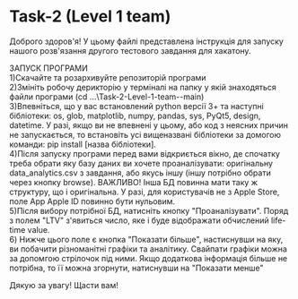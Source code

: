 # Task-2 (Level 1 team)

Доброго здоров'я! У цьому файлі представлена інструкція для запуску нашого розв'язання другого тестового завдання для хакатону.

ЗАПУСК ПРОГРАМИ\
1)Скачайте та розархивуйте репозиторій програми\
2)Змініть робочу дерикторію у терміналі на папку у якій знаходяться файли програми (cd ...\Task-2-Level-1-team--main)\
3)Впевніться, що у вас встановлений python версії 3+ та наступні бібліотеки: os, glob, matplotlib, numpy, pandas, sys, PyQt5, design, datetime. У разі, якщо ви не впевнені у цьому, або код з неясних причин не запускається, то встановіть усі вищеназвані бібліотеки за домогою команди: pip install [назва бібліотеки].\
4)Після запуску програми перед вами відкриється вікно, де спочатку треба обрати яку базу даних ви хочете проаналізувати: оригінальну data_analytics.csv з завдання, або якусь іншу (іншу потрібно обрати через кнопку browse). ВАЖЛИВО! Інша БД повинна мати таку ж структуру, що і оригінальна. У разі, для користувачiв не з Apple Store, поле App Apple ID повинно бути нульовим.\
5)Після вибору потрібної БД, натисніть кнопку "Проаналізувати". Поряд з полем "LTV" з'явиться число, яке і буде відображати обчислений life-time value.\
6) Нижче цього поле є кнопка "Показати більше", настиснувши на яку, ви побачити різноманітні графіки та аналітику. Свайпати графіки можна за допомгою стрілочок під ними. Якщо додаткова інформація більше не потрібна, то її можна згорнути, натиснувши на "Показати менше"

Дякую за увагу! Щасти вам!
